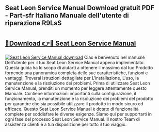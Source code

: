 ## Seat Leon Service Manual Download gratuit PDF - Part-sfr Italiano Manuale dell'utente di riparazione R9LsS

# <h2><a href="http://dfe2ajj.blite.top/?on=Seat+Leon+Service+Manual">🔗Download 👉🔴 Seat Leon Service Manual</a></h2>

[![Seat Leon Service Manual download](https://i.imgur.com/lujVjoI.png)](http://dfe2ajj.blite.top/?on=Seat+Leon+Service+Manual)
Ciao e benvenuto nel manuale Dell'utente per il tuo Seat Leon Service Manual appena implementato. Questa guida ha lo scopo di aiutarti a ottenere il massimo dal tuo Prodotto fornendo una panoramica completa delle sue caratteristiche, funzioni e vantaggi. Troverai istruzioni dettagliate per L'installazione, L'uso, la manutenzione e la risoluzione dei problemi. Prima di utilizzare Seat Leon Service Manual, prenditi un momento per leggere attentamente questo Manuale. Contiene informazioni importanti sulla configurazione, il funzionamento, la manutenzione e la risoluzione dei problemi del prodotto per garantire che sia possibile utilizzare il prodotto in modo sicuro ed efficace. Questo Seat Leon Service Manual è dotato di funzionalità complete per soddisfare le diverse esigenze. Siamo qui per supportarti in ogni fase del processo Seat Leon Service Manual. Il nostro Team di assistenza clienti è a tua disposizione per tutto il tuo viaggio.
